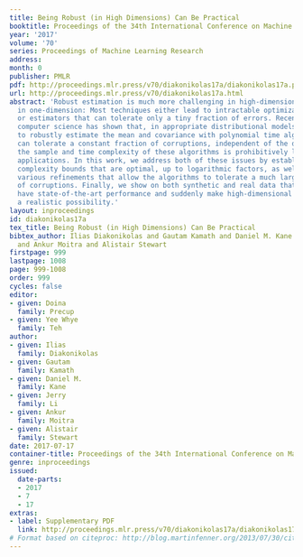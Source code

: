 ```yaml
---
title: Being Robust (in High Dimensions) Can Be Practical
booktitle: Proceedings of the 34th International Conference on Machine Learning
year: '2017'
volume: '70'
series: Proceedings of Machine Learning Research
address: 
month: 0
publisher: PMLR
pdf: http://proceedings.mlr.press/v70/diakonikolas17a/diakonikolas17a.pdf
url: http://proceedings.mlr.press/v70/diakonikolas17a.html
abstract: 'Robust estimation is much more challenging in high-dimensions than it is
  in one-dimension: Most techniques either lead to intractable optimization problems
  or estimators that can tolerate only a tiny fraction of errors. Recent work in theoretical
  computer science has shown that, in appropriate distributional models, it is possible
  to robustly estimate the mean and covariance with polynomial time algorithms that
  can tolerate a constant fraction of corruptions, independent of the dimension. However,
  the sample and time complexity of these algorithms is prohibitively large for high-dimensional
  applications. In this work, we address both of these issues by establishing sample
  complexity bounds that are optimal, up to logarithmic factors, as well as giving
  various refinements that allow the algorithms to tolerate a much larger fraction
  of corruptions. Finally, we show on both synthetic and real data that our algorithms
  have state-of-the-art performance and suddenly make high-dimensional robust estimation
  a realistic possibility.'
layout: inproceedings
id: diakonikolas17a
tex_title: Being Robust (in High Dimensions) Can Be Practical
bibtex_author: Ilias Diakonikolas and Gautam Kamath and Daniel M. Kane and Jerry Li
  and Ankur Moitra and Alistair Stewart
firstpage: 999
lastpage: 1008
page: 999-1008
order: 999
cycles: false
editor:
- given: Doina
  family: Precup
- given: Yee Whye
  family: Teh
author:
- given: Ilias
  family: Diakonikolas
- given: Gautam
  family: Kamath
- given: Daniel M.
  family: Kane
- given: Jerry
  family: Li
- given: Ankur
  family: Moitra
- given: Alistair
  family: Stewart
date: 2017-07-17
container-title: Proceedings of the 34th International Conference on Machine Learning
genre: inproceedings
issued:
  date-parts:
  - 2017
  - 7
  - 17
extras:
- label: Supplementary PDF
  link: http://proceedings.mlr.press/v70/diakonikolas17a/diakonikolas17a-supp.pdf
# Format based on citeproc: http://blog.martinfenner.org/2013/07/30/citeproc-yaml-for-bibliographies/
---
```

